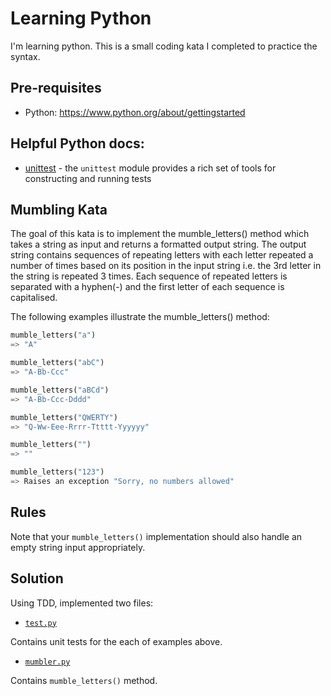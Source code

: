 # Learning Python

I'm learning python. This is a small coding kata I completed to practice the syntax.

## Pre-requisites
- Python:  https://www.python.org/about/gettingstarted

## Helpful Python docs:
- [unittest](https://docs.python.org/3/library/unittest.html) - the ``unittest`` module provides a rich set of tools for constructing and running tests

## Mumbling Kata

The goal of this kata is to implement the mumble_letters() method which takes a string as input and returns a formatted output string. The output string contains sequences of repeating letters with each letter repeated a number of times based on its position in the input string i.e. the 3rd letter in the string is repeated 3 times. Each sequence of repeated letters is separated with a hyphen(-) and the first letter of each sequence is capitalised.

The following examples illustrate the mumble_letters() method:

```python
mumble_letters("a")
=> "A"
```

```python
mumble_letters("abC")
=> "A-Bb-Ccc"
```

```python
mumble_letters("aBCd")
=> "A-Bb-Ccc-Dddd"
```

```python
mumble_letters("QWERTY")
=> "Q-Ww-Eee-Rrrr-Ttttt-Yyyyyy"
```

```python
mumble_letters("")
=> "" 
```

```python
mumble_letters("123")
=> Raises an exception "Sorry, no numbers allowed"
```

## Rules
Note that your ``mumble_letters()`` implementation should also handle an empty string input appropriately.

## Solution

Using TDD, implemented two files:
- [``test.py``](mumbler.py)

Contains unit tests for the each of examples above.

- [``mumbler.py``](mumbler.py)

Contains ``mumble_letters()`` method.
